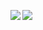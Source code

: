 <a href="https://discord.com/users/814415398665453600"><img align="left" src="[https://lanyard.Juhenes.dev](https://lanyard-profile-readme.vercel.app)/api/814415398665453600?borderRadius=8px&hideDiscrim=true"/></a>

<img src="https://github-readme-stats.vercel.app/api?username=DeogenesMaranan&show_icons=true&theme=onedark"></img>

<!--
**DeogenesMaranan/DeogenesMaranan** is a ✨ _special_ ✨ repository because its `README.md` (this file) appears on your GitHub profile.

Here are some ideas to get you started:

- 🔭 I’m currently working on ...
- 🌱 I’m currently learning ...
- 👯 I’m looking to collaborate on ...
- 🤔 I’m looking for help with ...
- 💬 Ask me about ...
- 📫 How to reach me: ...
- 😄 Pronouns: ...
- ⚡ Fun fact: ...
-->

